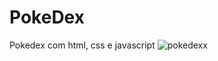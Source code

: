 # PokeDex
Pokedex com html, css e javascript
![pokedexx](https://github.com/GuterresThomas/PokeDex/assets/131294494/c1a28bb5-2b92-4225-9d62-b07eacadab37)

